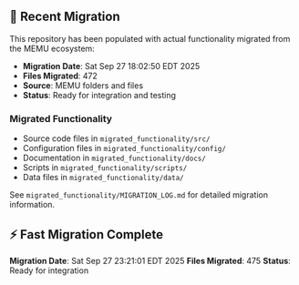 
## 🔄 Recent Migration

This repository has been populated with actual functionality migrated from the MEMU ecosystem:

- **Migration Date**: Sat Sep 27 18:02:50 EDT 2025
- **Files Migrated**:      472
- **Source**: MEMU folders and files
- **Status**: Ready for integration and testing

### Migrated Functionality
- Source code files in `migrated_functionality/src/`
- Configuration files in `migrated_functionality/config/`
- Documentation in `migrated_functionality/docs/`
- Scripts in `migrated_functionality/scripts/`
- Data files in `migrated_functionality/data/`

See `migrated_functionality/MIGRATION_LOG.md` for detailed migration information.


## ⚡ Fast Migration Complete

**Migration Date**: Sat Sep 27 23:21:01 EDT 2025
**Files Migrated**:      475
**Status**: Ready for integration

